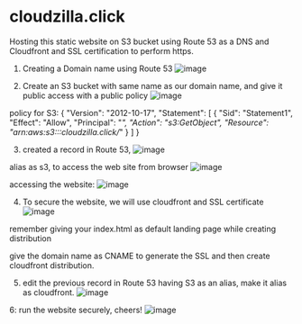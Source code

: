 # cloudzilla.click
Hosting this static website on S3 bucket using Route 53 as a DNS and Cloudfront and SSL certification to perform https.

1. Creating a Domain name using Route 53
![image](https://user-images.githubusercontent.com/70505201/226092289-d283071a-4085-4ff8-8049-d06a56843587.png)

2. Create an S3 bucket with same name as our domain name, and give it public access with a public policy
![image](https://user-images.githubusercontent.com/70505201/226092447-6a10fe2c-f25c-4190-9092-066ef3aaae59.png)

policy for S3:
{
    "Version": "2012-10-17",
    "Statement": [
        {
            "Sid": "Statement1",
            "Effect": "Allow",
            "Principal": "*",
            "Action": "s3:GetObject",
            "Resource": "arn:aws:s3:::cloudzilla.click/*"
        }
    ]
}


3. created a record in Route 53, 
![image](https://user-images.githubusercontent.com/70505201/226092244-ef9fdccd-c9e6-4dad-af72-a5a35e4fd4b9.png)

alias as s3, to access the web site from browser
![image](https://user-images.githubusercontent.com/70505201/226092677-25a52097-bc83-498b-8243-9d7705ce7a09.png)

accessing the website:
![image](https://user-images.githubusercontent.com/70505201/226092709-c0d7063a-7e81-49e1-877f-101910b8beb9.png)

4. To secure the website, we will use cloudfront and SSL certificate
![image](https://user-images.githubusercontent.com/70505201/226092733-de7387e3-4e5e-40c5-b6cb-703b11dbfe87.png)

remember giving your index.html as default landing page while creating distribution

give the domain name as CNAME to generate the SSL and then create cloudfront distribution.

5. edit the previous record in Route 53 having S3 as an alias, make it alias as cloudfront.
![image](https://user-images.githubusercontent.com/70505201/226092870-3348eaa0-d328-4a5a-b3ad-d33fd7dd6e5d.png)

6: run  the website securely, cheers!
![image](https://user-images.githubusercontent.com/70505201/226093417-448534ae-f5d3-4d2f-a109-3b6a1a66a2db.png)
